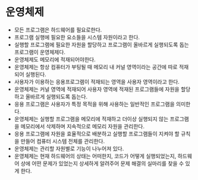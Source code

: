 # 운영체제

- 모든 프로그램은 하드웨어를 필요로한다.
- 프로그램 실행에 필요한 요소들을 시스템 자원이라고 한다.
- 실행할 프로그램에 필요한 자원을 할당하고 프로그램이 올바르게 실행되도록 돕는 프로그램이 운영체제다.
- 운영체제도 메모리에 적재되어야한다.
- 운영체제는 항상 컴퓨터가 부팅될 때 메모리 내 커널 영역이라는 공간에 따로 적재되어 실행된다.
- 사용자가 이용하는 응용프로그램이 적재되는 영역을 사용자 영역이라고 한다.
- 운영체제는 커널 영역에 적재되어 사용자 영역에 적재된 프로그램들에 자원을 할당하고 올바르게 실행되도록 돕는다.
- 응용 프로그램은 사용자가 특정 목적을 위해 사용하는 일반적인 프로그램을 의미한다.
- 운영체제는 실행할 프로그램을 메모리에 적재하고 더이상 실행되지 않는 프로그램을 메모리에서 삭제하며 지속적으로 메모리 자원을 관리한다.
- 응용 프로그램에 자원을 효율적으로 배분하고 실행할 프로그램들이 지켜야 할 규칙을 만들어 컴퓨터 시스템 전체를 관리한다.
- 운영체제는 관리할 자원별로 기능이 나누어져 있다.
- 운영체제는 현재 하드웨어의 상태는 어떠한지, 코드가 어떻게 실행되었는지, 하드웨어 상에 어떤 문제가 있었는지 상세하게 알려주어 문제 해결의 실마리를 찾을 수 있게 한다.
